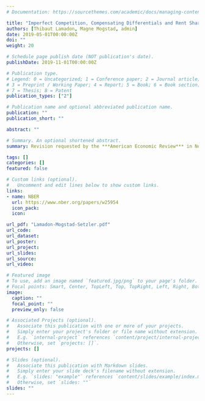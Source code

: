 ```yaml
---
# Documentation: https://sourcethemes.com/academic/docs/managing-content/

title: "Imperfect Competition, Compensating Differentials and Rent Sharing in the U.S. Labor Market"
authors: [Thibaut Lamadon, Magne Mogstad, admin]
date: 2019-05-01T00:00:00Z
doi: ""
weight: 20

# Schedule page publish date (NOT publication's date).
publishDate: 2019-11-01T00:00:00Z

# Publication type.
# Legend: 0 = Uncategorized; 1 = Conference paper; 2 = Journal article;
# 3 = Preprint / Working Paper; 4 = Report; 5 = Book; 6 = Book section;
# 7 = Thesis; 8 = Patent
publication_types: ["2"]

# Publication name and optional abbreviated publication name.
publication: ""
publication_short: ""

abstract: ""

# Summary. An optional shortened abstract.
summary: Revision requested by the ***American Economic Review*** in Nov 2019

tags: []
categories: []
featured: false

# Custom links (optional).
#   Uncomment and edit lines below to show custom links.
links:
- name: NBER
  url: https://www.nber.org/papers/w25954
  icon_pack: 
  icon: 

url_pdf: "Lamadon-Mogstad-Setzler.pdf"
url_code:
url_dataset:
url_poster:
url_project:
url_slides:
url_source:
url_video:

# Featured image
# To use, add an image named `featured.jpg/png` to your page's folder. 
# Focal points: Smart, Center, TopLeft, Top, TopRight, Left, Right, BottomLeft, Bottom, BottomRight.
image:
  caption: ""
  focal_point: ""
  preview_only: false

# Associated Projects (optional).
#   Associate this publication with one or more of your projects.
#   Simply enter your project's folder or file name without extension.
#   E.g. `internal-project` references `content/project/internal-project/index.md`.
#   Otherwise, set `projects: []`.
projects: []

# Slides (optional).
#   Associate this publication with Markdown slides.
#   Simply enter your slide deck's filename without extension.
#   E.g. `slides: "example"` references `content/slides/example/index.md`.
#   Otherwise, set `slides: ""`
slides: ""
---
```

